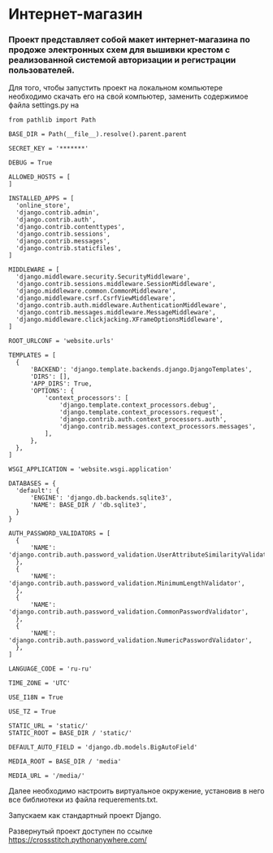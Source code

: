 # Интернет-магазин 
### Проект представляет собой макет интернет-магазина по продоже электронных схем для вышивки крестом с реализованной системой авторизации и регистрации пользователей.
Для того, чтобы запустить проект на локальном компьютере необходимо скачать его на свой компьютер, заменить содержимое файла settings.py на
    
    from pathlib import Path

    BASE_DIR = Path(__file__).resolve().parent.parent
  
    SECRET_KEY = '*******'

    DEBUG = True

    ALLOWED_HOSTS = [
    ]

    INSTALLED_APPS = [
      'online_store',
      'django.contrib.admin',
      'django.contrib.auth',
      'django.contrib.contenttypes',
      'django.contrib.sessions',
      'django.contrib.messages',
      'django.contrib.staticfiles',
    ]

    MIDDLEWARE = [
      'django.middleware.security.SecurityMiddleware',
      'django.contrib.sessions.middleware.SessionMiddleware',
      'django.middleware.common.CommonMiddleware',
      'django.middleware.csrf.CsrfViewMiddleware',
      'django.contrib.auth.middleware.AuthenticationMiddleware',
      'django.contrib.messages.middleware.MessageMiddleware',
      'django.middleware.clickjacking.XFrameOptionsMiddleware',
    ]

    ROOT_URLCONF = 'website.urls'

    TEMPLATES = [
      {
          'BACKEND': 'django.template.backends.django.DjangoTemplates',
          'DIRS': [],
          'APP_DIRS': True,
          'OPTIONS': {
              'context_processors': [
                  'django.template.context_processors.debug',
                  'django.template.context_processors.request',
                  'django.contrib.auth.context_processors.auth',
                  'django.contrib.messages.context_processors.messages',
              ],
          },
      },
    ]

    WSGI_APPLICATION = 'website.wsgi.application'

    DATABASES = {
      'default': {
          'ENGINE': 'django.db.backends.sqlite3',
          'NAME': BASE_DIR / 'db.sqlite3',
      }
    }
  
    AUTH_PASSWORD_VALIDATORS = [
      {
          'NAME': 'django.contrib.auth.password_validation.UserAttributeSimilarityValidator',
      },
      {
          'NAME': 'django.contrib.auth.password_validation.MinimumLengthValidator',
      },
      {
          'NAME': 'django.contrib.auth.password_validation.CommonPasswordValidator',
      },
      {
          'NAME': 'django.contrib.auth.password_validation.NumericPasswordValidator',
      },
    ]

    LANGUAGE_CODE = 'ru-ru'

    TIME_ZONE = 'UTC'

    USE_I18N = True

    USE_TZ = True

    STATIC_URL = 'static/'
    STATIC_ROOT = BASE_DIR / 'static/'

    DEFAULT_AUTO_FIELD = 'django.db.models.BigAutoField'

    MEDIA_ROOT = BASE_DIR / 'media'

    MEDIA_URL = '/media/'

Далее необходимо настроить виртуальное окружение, установив в него все библиотеки из файла requerements.txt.

Запускаем как стандартный проект Django.

Развернутый проект доступен по ссылке https://crossstitch.pythonanywhere.com/
